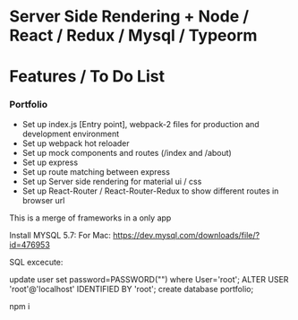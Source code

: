 # Server Side  Rendering + Node / React / Redux / Mysql / Typeorm

# Features / To Do List

### Portfolio

- Set up index.js [Entry point], webpack-2 files for production and development environment
- Set up webpack hot reloader
- Set up mock components and routes (/index and /about)
- Set up express
- Set up route matching between express
- Set up Server side rendering for material ui / css
- Set up React-Router / React-Router-Redux to show different routes in browser url

This is a merge of frameworks in a only app

Install MYSQL 5.7:
For Mac:
https://dev.mysql.com/downloads/file/?id=476953

SQL excecute:

update user set password=PASSWORD("") where User='root';
ALTER USER 'root'@'localhost' IDENTIFIED BY 'root';
create database portfolio;

npm i